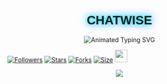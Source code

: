 <h1 align="center" style="font-family: 'Orbitron', sans-serif; text-shadow: 0 0 10px #00ffff, 0 0 20px #0088ff;">CHATWISE</h1>
</p>

<p align="center">
  <img src="https://readme-typing-svg.demolab.com?font=Orbitron&weight=600&size=25&duration=4000&pause=1000&color=00F7FF&center=true&vCenter=true&width=500&lines=ULTIMATE+WHATSAPP+BOT;MULTI-DEVICE+SUPPORT;POWERED+BY+BAILEYS;FAST++SECURE++RELIABLE" alt="Animated Typing SVG" />
</p>
<a href="https://github.com/black-mamba847/chat/followers"><img title="Followers" src="https://img.shields.io/github/followers/Sarkar-Bandaheali?color=EB5406&style=for-the-badge&logo=github&logoColor=white"></a>
  <a href="https://github.com/black-mamba847/chat/stargazers/"><img title="Stars" src="https://img.shields.io/github/stars/Sarkar-Bandaheali/Sarkar-MD?color=FFCE44&style=for-the-badge&logo=reverbnation&logoColor=white"></a>
  <a href="https://github.com/black-mamba847/chat/network/members"><img title="Forks" src="https://img.shields.io/github/forks/Sarkar-Bandaheali/Sarkar-MD?color=FF007F&style=for-the-badge&logo=git&logoColor=white"></a>
  <a href="https://github.com/black-mamba847/chat/"><img title="Size" src="https://img.shields.io/github/repo-size/Sarkar-Bandaheali/Sarkar-MD?style=for-the-badge&color=FFFF33&logo=docusign&logoColor=white"></a>
  <a href="https://github.com/black-mamba847/chat/graphs/commit-activity"><img height="28" src="https://img.shields.io/badge/Maintained%3F-yes-green.svg?style=for-the-badge&logo=gitpod&logoColor=white"></a>
</div>

<p align="center">
  <img src="https://komarev.com/ghpvc/?username=Chatwise&label=VISITORS&style=flat-square&color=0002FF" />
</p>
